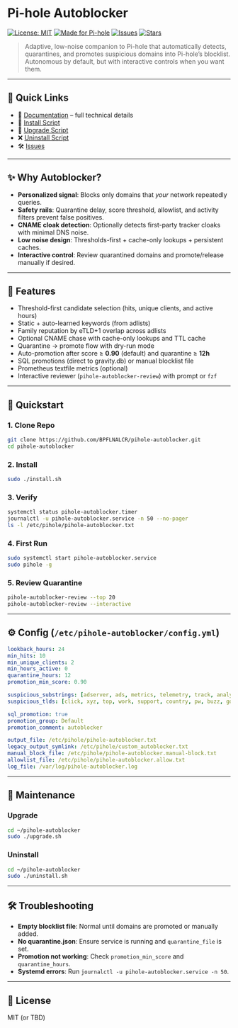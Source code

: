 # Pi-hole Autoblocker

[![License: MIT](https://img.shields.io/badge/License-MIT-green.svg)](LICENSE)
[![Made for Pi-hole](https://img.shields.io/badge/Made%20for-Pi--hole-blue.svg)](https://pi-hole.net/)
[![Issues](https://img.shields.io/github/issues/BPFLNALCR/pihole-autoblocker)](https://github.com/BPFLNALCR/pihole-autoblocker/issues)
[![Stars](https://img.shields.io/github/stars/BPFLNALCR/pihole-autoblocker?style=social)](https://github.com/BPFLNALCR/pihole-autoblocker/stargazers)

> Adaptive, low-noise companion to Pi-hole that automatically detects, quarantines, and promotes suspicious domains into Pi-hole’s blocklist. Autonomous by default, but with interactive controls when you want them.

---

## 🔗 Quick Links
- 📖 [Documentation](./docs/Documentation.md) – full technical details
- 🚀 [Install Script](./install.sh)
- 🔄 [Upgrade Script](./upgrade.sh)
- ❌ [Uninstall Script](./uninstall.sh)
- 🛠 [Issues](https://github.com/BPFLNALCR/pihole-autoblocker/issues)

---

## ✨ Why Autoblocker?
- **Personalized signal**: Blocks only domains that *your* network repeatedly queries.
- **Safety rails**: Quarantine delay, score threshold, allowlist, and activity filters prevent false positives.
- **CNAME cloak detection**: Optionally detects first-party tracker cloaks with minimal DNS noise.
- **Low noise design**: Thresholds-first + cache-only lookups + persistent caches.
- **Interactive control**: Review quarantined domains and promote/release manually if desired.

---

## 🔧 Features
- Threshold-first candidate selection (hits, unique clients, and active hours)
- Static + auto-learned keywords (from adlists)
- Family reputation by eTLD+1 overlap across adlists
- Optional CNAME chase with cache-only lookups and TTL cache
- Quarantine → promote flow with dry-run mode
- Auto-promotion after score ≥ **0.90** (default) and quarantine ≥ **12h**
- SQL promotions (direct to gravity.db) or manual blocklist file
- Prometheus textfile metrics (optional)
- Interactive reviewer (`pihole-autoblocker-review`) with prompt or `fzf`

---

## 🚀 Quickstart

### 1. Clone Repo
```bash
git clone https://github.com/BPFLNALCR/pihole-autoblocker.git
cd pihole-autoblocker
```

### 2. Install
```bash
sudo ./install.sh
```

### 3. Verify
```bash
systemctl status pihole-autoblocker.timer
journalctl -u pihole-autoblocker.service -n 50 --no-pager
ls -l /etc/pihole/pihole-autoblocker.txt
```

### 4. First Run
```bash
sudo systemctl start pihole-autoblocker.service
sudo pihole -g
```

### 5. Review Quarantine
```bash
pihole-autoblocker-review --top 20
pihole-autoblocker-review --interactive
```

---

## ⚙️ Config (`/etc/pihole-autoblocker/config.yml`)

```yaml
lookback_hours: 24
min_hits: 10
min_unique_clients: 2
min_hours_active: 0
quarantine_hours: 12
promotion_min_score: 0.90

suspicious_substrings: [adserver, ads, metrics, telemetry, track, analytic, pixel, beacon]
suspicious_tlds: [click, xyz, top, work, support, country, pw, buzz, gq, cf, tk]

sql_promotion: true
promotion_group: Default
promotion_comment: autoblocker

output_file: /etc/pihole/pihole-autoblocker.txt
legacy_output_symlink: /etc/pihole/custom_autoblocker.txt
manual_block_file: /etc/pihole/pihole-autoblocker.manual-block.txt
allowlist_file: /etc/pihole/pihole-autoblocker.allow.txt
log_file: /var/log/pihole-autoblocker.log
```

---

## 🔄 Maintenance

### Upgrade
```bash
cd ~/pihole-autoblocker
sudo ./upgrade.sh
```

### Uninstall
```bash
cd ~/pihole-autoblocker
sudo ./uninstall.sh
```

---

## 🛠 Troubleshooting
- **Empty blocklist file**: Normal until domains are promoted or manually added.
- **No quarantine.json**: Ensure service is running and `quarantine_file` is set.
- **Promotion not working**: Check `promotion_min_score` and `quarantine_hours`.
- **Systemd errors**: Run `journalctl -u pihole-autoblocker.service -n 50`.

---

## 📜 License
MIT (or TBD)

